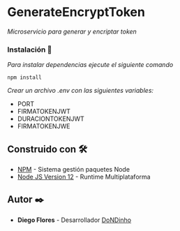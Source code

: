 # GenerateEncryptToken
_Microservicio para generar y encriptar token_

### Instalación 🔧
_Para instalar dependencias ejecute el siguiente comando_
```
npm install
```
_Crear un archivo *.env* con las siguientes variables:_
* PORT
* FIRMATOKENJWT
* DURACIONTOKENJWT
* FIRMATOKENJWE

## Construido con 🛠️
* [NPM](https://www.npmjs.com/) - Sistema gestión paquetes Node
* [Node JS Version 12](https://nodejs.org/en/blog/release/v12.13.0/) - Runtime Multiplataforma

## Autor ✒️
* **Diego Flores** - Desarrollador [DoNDinho](https://github.com/DoNDinho)
